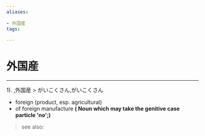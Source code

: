 ```yaml
---
aliases:
    
- 外国産
tags:
    
---
```


# 外国産
---
1).
,外国産 > がいこくさん,がいこくさん

- foreign (product, esp. agricultural)
- of foreign manufacture
**( Noun which may take the genitive case particle 'no';)**
> see also: 
            